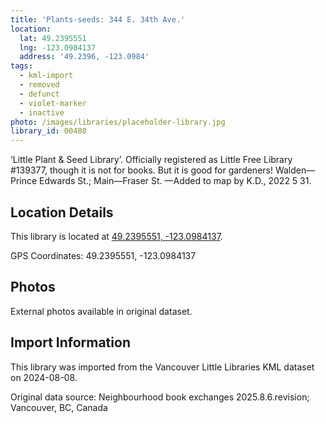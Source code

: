 ```yaml
---
title: 'Plants-seeds: 344 E. 34th Ave.'
location:
  lat: 49.2395551
  lng: -123.0984137
  address: '49.2396, -123.0984'
tags:
  - kml-import
  - removed
  - defunct
  - violet-marker
  - inactive
photo: /images/libraries/placeholder-library.jpg
library_id: 00480
---
```

‘Little Plant & Seed Library’.
Officially registered as Little Free Library #139377, though it is not for books.
But it is good for gardeners!
Walden—Prince Edwards St.; Main—Fraser St.
—Added to map by K.D., 2022 5 31.  

## Location Details

This library is located at [49.2395551, -123.0984137](https://www.google.com/maps?q=49.2395551,-123.0984137).

GPS Coordinates: 49.2395551, -123.0984137

## Photos

External photos available in original dataset.

## Import Information

This library was imported from the Vancouver Little Libraries KML dataset on 2024-08-08.

Original data source: Neighbourhood book exchanges 2025.8.6.revision; Vancouver, BC, Canada
